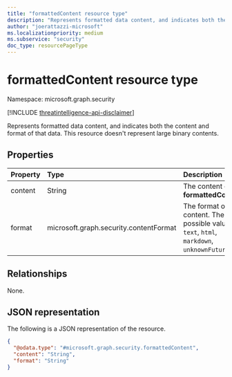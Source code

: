 ```yaml
---
title: "formattedContent resource type"
description: "Represents formatted data content, and indicates both the content and format of that data."
author: "joerattazzi-microsoft"
ms.localizationpriority: medium
ms.subservice: "security"
doc_type: resourcePageType
---
```


# formattedContent resource type

Namespace: microsoft.graph.security

[!INCLUDE [threatintelligence-api-disclaimer](../../includes/threatintelligence-api-disclaimer.md)]

Represents formatted data content, and indicates both the content and format of that data. This resource doesn't represent large binary contents.

## Properties

| Property | Type                                   | Description                                                                                           |
| :------- | :------------------------------------- | :---------------------------------------------------------------------------------------------------- |
| content  | String                                 | The content of this **formattedContent**.                                                             |
| format   | microsoft.graph.security.contentFormat | The format of the content. The possible values are: `text`, `html`, `markdown`, `unknownFutureValue`. |

## Relationships

None.

## JSON representation

The following is a JSON representation of the resource.

<!-- {
  "blockType": "resource",
  "@odata.type": "microsoft.graph.security.formattedContent"
}
-->

```json
{
  "@odata.type": "#microsoft.graph.security.formattedContent",
  "content": "String",
  "format": "String"
}
```
